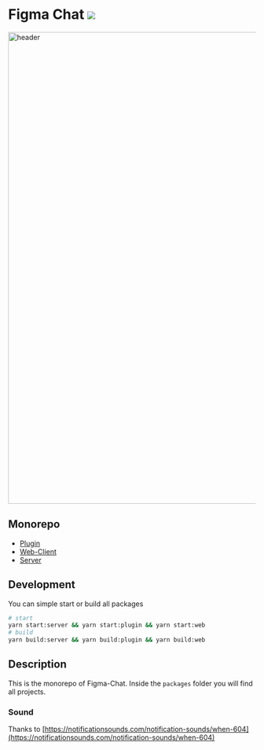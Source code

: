 # Figma Chat ![](https://github.com/ph1p/figma-chat/workflows/Build%20Figma-Chat/badge.svg)

<img width="960" alt="header" src="https://user-images.githubusercontent.com/15351728/140660717-f48e4a08-9c9d-49d0-a753-13094f5cfd1b.png">

## Monorepo

- [Plugin](./packages/plugin/README.md)
- [Web-Client](./packages/web/README.md)
- [Server](./packages/server/README.md)

## Development

You can simple start or build all packages

```bash
# start
yarn start:server && yarn start:plugin && yarn start:web
# build
yarn build:server && yarn build:plugin && yarn build:web
```

## Description

This is the monorepo of Figma-Chat. Inside the `packages` folder you will find all projects.

### Sound

Thanks to [https://notificationsounds.com/notification-sounds/when-604](https://notificationsounds.com/notification-sounds/when-604)
